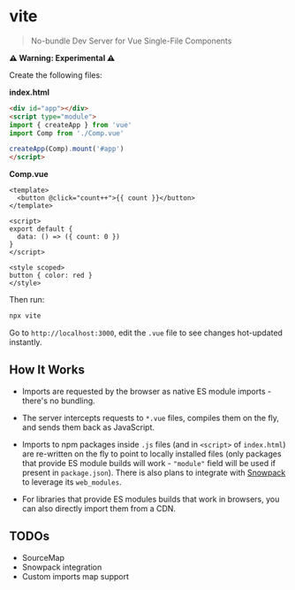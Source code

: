 # vite

> No-bundle Dev Server for Vue Single-File Components

**⚠️ Warning: Experimental ⚠️**

Create the following files:

**index.html**

```html
<div id="app"></div>
<script type="module">
import { createApp } from 'vue'
import Comp from './Comp.vue'

createApp(Comp).mount('#app')
</script>
```

**Comp.vue**

```vue
<template>
  <button @click="count++">{{ count }}</button>
</template>

<script>
export default {
  data: () => ({ count: 0 })
}
</script>

<style scoped>
button { color: red }
</style>
```

Then run:

```bash
npx vite
```

Go to `http://localhost:3000`, edit the `.vue` file to see changes hot-updated instantly.

## How It Works

- Imports are requested by the browser as native ES module imports - there's no bundling.

- The server intercepts requests to `*.vue` files, compiles them on the fly, and sends them back as JavaScript.

- Imports to npm packages inside `.js` files (and in `<script>` of `index.html`) are re-written on the fly to point to locally installed files (only packages that provide ES module builds will work - `"module"` field will be used if present in `package.json`). There is also plans to integrate with [Snowpack](https://www.snowpack.dev/) to leverage its `web_modules`.

- For libraries that provide ES modules builds that work in browsers, you can also directly import them from a CDN.

## TODOs

- SourceMap
- Snowpack integration
- Custom imports map support
